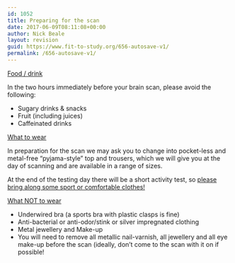 ```yaml
---
id: 1052
title: Preparing for the scan
date: 2017-06-09T08:11:08+00:00
author: Nick Beale
layout: revision
guid: https://www.fit-to-study.org/656-autosave-v1/
permalink: /656-autosave-v1/
---
```

<u>Food / drink</u>

In the two hours immediately before your brain scan, please avoid the following:

  * Sugary drinks & snacks
  * Fruit (including juices)
  * Caffeinated drinks

<u>What to wear</u>

In preparation for the scan we may ask you to change into pocket-less and metal-free &#8220;pyjama-style&#8221; top and trousers, which we will give you at the day of scanning and are available in a range of sizes.

At the end of the testing day there will be a short activity test, so <u>please bring along some sport or comfortable clothes! </u>

<u></u><u>What NOT to wear</u>

  * Underwired bra (a sports bra with plastic clasps is fine)
  * Anti-bacterial or anti-odor/stink or silver impregnated clothing
  * Metal jewellery and Make-up
  * You will need to remove all metallic nail-varnish, all jewellery and all eye make-up before the scan (ideally, don&#8217;t come to the scan with it on if possible!